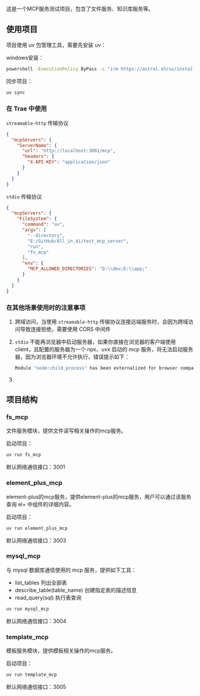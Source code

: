 这是一个MCP服务测试项目，包含了文件服务、知识库服务等。



## 使用项目

项目使用 uv 包管理工具，需要先安装 uv：

windows安装：

```bash
powershell -ExecutionPolicy ByPass -c "irm https://astral.sh/uv/install.ps1 | iex"
```

同步项目：

```bash
uv sync
```



### 在 Trae 中使用

`streamable-http` 传输协议

```json
{
  "mcpServers": {
    "ServerName": {
      "url": "http://localhost:3001/mcp",
      "headers": {
        "X-API-KEY": "application/json"
      }
    }
  }
}
```

`stdio` 传输协议

```json
{
  "mcpServers": {
    "FileSystem": {
      "command": "uv",
      "args": [
        "--directory",
        "E:/GitHub/All_in_Ai/test_mcp_server",
        "run",
        "fs_mcp"
      ],
      "env": {
        "MCP_ALLOWED_DIRECTORIES": "D:\\dev;E:\\app;"
      }
    }
  }
}
```



### 在其他场景使用时的注意事项

1. 跨域访问，当使用 `streamable-http` 传输协议连接远端服务时，会因为跨域访问导致连接拒绝，需要使用 CORS 中间件

2. `stdio` 不能再浏览器中启动服务器，如果你直接在浏览器的客户端使用 client，且配置的服务器为一个 npx、uvx 启动的 mcp 服务，将无法启动服务器，因为浏览器环境不允许执行，错误提示如下：

   ```bash
   Module "node:child_process" has been externalized for browser compatibility. Cannot access "node:child_process.spawn" in client code. See https://vite.dev/guide/troubleshooting.html#module-externalized-for-browser-compatibility for more details.
   ```

3. 

## 项目结构

### fs_mcp

文件服务模块，提供文件读写相关操作的mcp服务。

启动项目：

```bash
uv run fs_mcp
```

默认网络通信接口：3001

### element_plus_mcp

element-plus的mcp服务，提供element-plus的mcp服务，用户可以通过该服务查询 el+ 中组件的详细内容。

启动项目：

```bash
uv run element_plus_mcp
```

默认网络通信接口：3003



### mysql_mcp

与 mysql 数据库通信使用的 mcp 服务，提供如下工具：

- list_tables 列出全部表
- describe_table(table_name) 创建指定表的描述信息
- read_query(sql) 执行表查询

```bash
uv run mysql_mcp
```

默认网络通信接口：3004

### template_mcp

模板服务模块，提供模板相关操作的mcp服务。

启动项目：

```bash
uv run template_mcp
```

默认网络通信接口：3005
